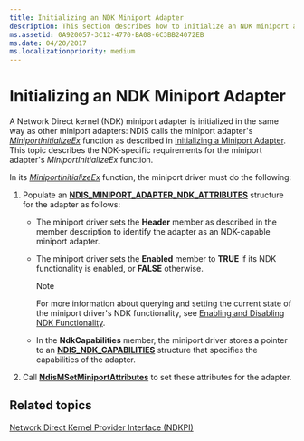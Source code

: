 ```yaml
---
title: Initializing an NDK Miniport Adapter
description: This section describes how to initialize an NDK miniport adapter
ms.assetid: 0A920057-3C12-4770-BA08-6C3BB24072EB
ms.date: 04/20/2017
ms.localizationpriority: medium
---
```


# Initializing an NDK Miniport Adapter


A Network Direct kernel (NDK) miniport adapter is initialized in the same way as other miniport adapters: NDIS calls the miniport adapter's [*MiniportInitializeEx*](https://msdn.microsoft.com/library/windows/hardware/ff559389) function as described in [Initializing a Miniport Adapter](initializing-a-miniport-adapter.md). This topic describes the NDK-specific requirements for the miniport adapter's *MiniportInitializeEx* function.

In its [*MiniportInitializeEx*](https://msdn.microsoft.com/library/windows/hardware/ff559389) function, the miniport driver must do the following:

1.  Populate an [**NDIS\_MINIPORT\_ADAPTER\_NDK\_ATTRIBUTES**](https://msdn.microsoft.com/library/windows/hardware/hh451558) structure for the adapter as follows:

    - The miniport driver sets the **Header** member as described in the member description to identify the adapter as an NDK-capable miniport adapter.

    - The miniport driver sets the **Enabled** member to **TRUE** if its NDK functionality is enabled, or **FALSE** otherwise.

        > [!NOTE]
        > For more information about querying and setting the current state of the miniport driver's NDK functionality, see [Enabling and Disabling NDK Functionality](enabling-and-disabling-ndk-functionality.md).         

    - In the **NdkCapabilities** member, the miniport driver stores a pointer to an [**NDIS\_NDK\_CAPABILITIES**](https://msdn.microsoft.com/library/windows/hardware/hh451560) structure that specifies the capabilities of the adapter.

2.  Call [**NdisMSetMiniportAttributes**](https://msdn.microsoft.com/library/windows/hardware/ff563672) to set these attributes for the adapter.

## Related topics


[Network Direct Kernel Provider Interface (NDKPI)](network-direct-kernel-programming-interface--ndkpi-.md)

 

 






